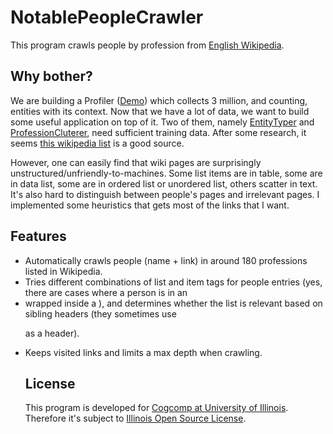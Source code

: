 NotablePeopleCrawler
====================
This program crawls people by profession from [English Wikipedia](http://en.wikipedia.org/).


Why bother?
--------------------
We are building a Profiler ([Demo](http://zdev.us/profiler/pro/split.html)) which collects 3 million, and counting, entities with its context. Now that we have a lot of data, we want to build some useful application on top of it. Two of them, namely [EntityTyper](https://github.com/zfei/EntityTyper) and [ProfessionCluterer](https://github.com/zfei/ProfessionClusterer), need sufficient training data. After some research, it seems [this wikipedia list](http://en.wikipedia.org/wiki/Lists_of_people_by_occupation) is a good source.

However, one can easily find that wiki pages are surprisingly unstructured/unfriendly-to-machines. Some list items are in table, some are in data list, some are in ordered list or unordered list, others scatter in text. It's also hard to distinguish between people's pages and irrelevant pages. I implemented some heuristics that gets most of the links that I want.


Features
--------------------
* Automatically crawls people (name + link) in around 180 professions listed in Wikipedia.
* Tries different combinations of list and item tags for people entries (yes, there are cases where a person is in an <li> wrapped inside a <table>), and determines whether the list is relevant based on sibling headers (they sometimes use <p> as a header).
* Keeps visited links and limits a max depth when crawling.


License
--------------------
This program is developed for [Cogcomp at University of Illinois](http://cogcomp.cs.illinois.edu/). Therefore it's subject to [Illinois Open Source License](http://otm.illinois.edu/uiuc_openSource).